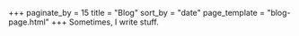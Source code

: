 +++
paginate_by = 15
title = "Blog"
sort_by = "date"
page_template = "blog-page.html"
+++
Sometimes, I write stuff.